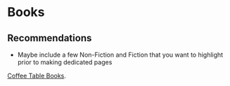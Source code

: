 # Books


## Recommendations

* Maybe include a few Non-Fiction and Fiction that you want to highlight prior to making dedicated pages


[Coffee Table Books](coffee-table-books.md).